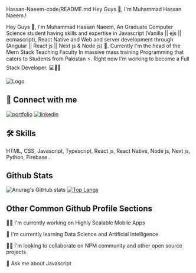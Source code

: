 Hassan-Naeem-code/README.md
Hey Guys 👋, I'm Muhammad Hassan Naeem.!

Hey Guys 👋, I'm Muhammad Hassan Naeem, An Graduate Computer Science student having skills and expertise in Javascript (Vanilla || ejs || ecmascript), React Native and Web and server development through (Angular || React js || Next js & Node js) 💫. Currently I'm the head of the Mern Stack Teaching Faculty In massive mass training Programming that caters to Students from Pakistan ⚡️. Right now I'm working to become a Full Stack Developer. 💻👨‍💻

![Logo](https://camo.githubusercontent.com/4c8d92806e3c2322a2c390ffa0019c1d6f78a4d82108aa6946863ae362a763c8/68747470733a2f2f69322e77702e636f6d2f616c6c68746163636573732e696e666f2f77702d636f6e74656e742f75706c6f6164732f323031382f30332f70726f6772616d6d696e672e6769663f6669743d313238312532433731362673736c3d31)


## 🔗 Connect with me 
[![portfolio](https://img.shields.io/badge/my_portfolio-000?style=for-the-badge&logo=ko-fi&logoColor=white)](https://creativekhanwebsiteskill.web.app/)
[![linkedin](https://img.shields.io/badge/linkedin-0A66C2?style=for-the-badge&logo=linkedin&logoColor=white)](https://www.linkedin.com/in/muhammad-hassan-naeem-5546a46a/)


## 🛠 Skills
HTML, CSS, Javascript, Typescript, React js, React Native, Node js, Next js, Python, Firebase...


## Github Stats


![Anurag's GitHub stats](https://github-readme-stats.vercel.app/api?username=Hassan-Naeem-code&show_icons=true&theme=radical)
[![Top Langs](https://github-readme-stats.vercel.app/api/top-langs/?username=Hassan-Naeem-code&show_icons=true&theme=radical&layout=compact)](https://github.com/Hassan-Naeem-code/github-readme-stats)

## Other Common Github Profile Sections
👩‍💻 I'm currently working on Highly Scalable Mobile Apps

🧠 I'm currently learning Data Science and Artificial Intelligence

👯‍♀️ I'm looking to collaborate on NPM community and other open source projects

💬 Ask me about Javascript
